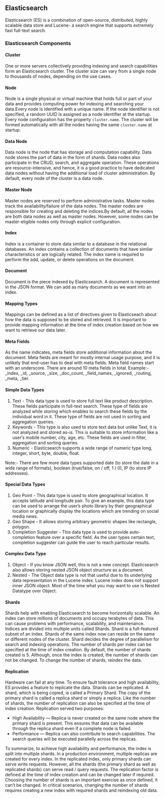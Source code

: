 ## Elasticsearch 
Elasticsearch (ES) is a combination of open-source, distributed, highly scalable 
data store and Lucene- a search engine that supports extremely fast full-text search.

### Elasticsearch Components
#### Cluster
   One or more servers collectively providing indexing and search capabilities form an 
   Elasticsearch cluster. The cluster size can vary from a single node to thousands of nodes, 
   depending on the use cases.
#### Node 
   Node is a single physical or virtual machine that holds full or part of your data and 
   provides computing power for indexing and searching your data.Every node is identified with a 
   unique name. If the node identifier is not specified, a random UUID is assigned as a node 
   identifier at the startup. Every node configuration has the property `cluster.name`. The 
   cluster will be formed automatically with all the nodes having the same `cluster.name` at startup.
#### Data Node
   Data node is the node that has storage and computation capability. Data node 
   stores the part of data in the form of shards. Data nodes also participate in the CRUD, 
   search, and aggregate operation. These operations are resource-intensive, and hence, it is 
   a good practice to have dedicated data nodes without having the additional load of cluster 
   administration. By default, every node of the cluster is a data node.
#### Master Node
   Master nodes are reserved to perform administrative tasks. Master nodes track 
   the availability/failure of the data nodes. The master nodes are responsible for creating 
   and deleting the indices.By default, all the nodes are both data nodes as well as master 
   nodes. However, some nodes can be master-eligible nodes only through explicit configuration.
#### Index
Index is a container to store data similar to a database in the relational databases. An index 
contains a collection of documents that have similar characteristics or are logically related. 
The index name is required to perform the add, update, or delete operations on the document.
#### Document
Document is the piece indexed by Elasticsearch. A document is represented in the JSON format. 
We can add as many documents as we want into an index.
#### Mapping Types
Mappings can be defined as a list of directives given to Elasticseach about how the data is 
supposed to be stored and retrieved. It is important to provide mapping information at the 
time of index creation based on how we want to retrieve our data later. 
#### Meta Fields
As the name indicates, meta fields store additional information about the document. Meta 
fields are meant for mostly internal usage purpose, and it is unlikely that end-user has to 
deal with meta fields. Meta field names start with an underscore. There are around 10 meta 
fields in total. Example:- _index, _id, _source, _size, _doc_count, _field_names, 
_ignored, _routing, _meta, _tier.
#### Simple Data Types
1. Text - This data type is used to store full text like product description. These fields 
   participate in full-text search. These type of fields are analyzed while storing which 
   enables to search these fields by the individual word in it. These type of fields are 
   not used in sorting and aggregation queries.
2. Keywords - This type is also used to store text data but unlike Text, it is not analyzed 
   and stored as-is. This is suitable to store information like a user’s mobile number, city, 
   age, etc. These fields are used in filter, aggregation and sorting queries.
3. Numeric - Elasticsearch supports a wide range of numeric type long, integer, short, byte, 
  double, float.

Note:- There are few more data types supported date (to store the date in a wide range of formats), 
       boolean (true/false, on / off, 1 / 0), IP (to store IP addresses).

#### Special Data Types
1. Geo Point - This data type is used to store geographical location. It accepts latitude and 
   longitude pair. To give an example, this data type can be used to arrange the user’s photo 
   library by their geographical location or graphically display the locations which are trending 
   on social media news.
2. Geo Shape - It allows storing arbitrary geometric shapes like rectangle, polygon.
3. Completion Suggester - This data type is used to provide auto-completion feature over a specific 
   field. As the user types certain text, completion suggester can guide the user to reach particular 
   results.
#### Complex Data Type
1. Object - If you know JSON well, this is not a new concept. Elasticsearch also allows storing 
   nested JSON object structure as a document.
2. Nested - The Object data type is not that useful due to its underlying data representation in 
   the Lucene index. Lucene index does not support inner JSON object. Most of the time what you 
   may want to use is Nested Datatype over Object.

#### Shards
Shards help with enabling Elasticsearch to become horizontally scalable. An index can store 
millions of documents and occupy terabytes of data. This can cause problems with performance, 
scalability, and maintenance.
Indices are divided into multiple units called Shards. Shard is a full-featured subset of an 
index. Shards of the same index now can reside on the same or different nodes of the cluster. 
Shard decides the degree of parallelism for search and indexing operations.
The number of shards per index can be specified at the time of index creation. By default, the 
number of shards created is 5. Although, once the index is created, the number of shards can 
not be changed. To change the number of shards, reindex the data.

#### Replication
Hardware can fail at any time. To ensure fault tolerance and high availability, ES provides a 
feature to replicate the data. Shards can be replicated. A shard, which is being copied, is 
called a Primary Shard. The copy of the primary shard is called a replica shard or simply a 
replica. Like the number of shards, the number of replication can also be specified at the 
time of index creation.
Replication served two purposes:
* High Availability — Replica is never created on the same node where the primary shard is present. 
  This ensures that data can be available through the replica shard even if a complete node is failed.
* Performance — Replica can also contribute to search capabilities. The search queries will be 
  executed parallelly across the replicas.

To summarize, to achieve high availability and performance, the index is split into multiple shards. 
In a production environment, multiple replicas are created for every index. In the replicated index, 
only primary shards can serve write requests. However, all the shards (the primary shard as well as 
replicated shards) can serve read / query requests. The replication factor is defined at the time of 
index creation and can be changed later if required. Choosing the number of shards is an important 
exercise as once defined, it can’t be changed. In critical scenarios, changing the number of shards 
requires creating a new index with required shards and reindexing old data.
